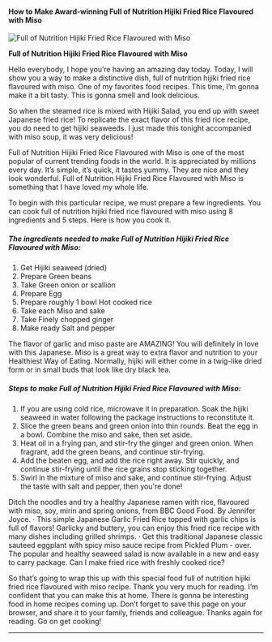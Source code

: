             

#### How to Make Award-winning Full of Nutrition Hijiki Fried Rice Flavoured with Miso

![Full of Nutrition Hijiki Fried Rice Flavoured with Miso](https://img-global.cpcdn.com/recipes/5677925652234240/751x532cq70/full-of-nutrition-hijiki-fried-rice-flavoured-with-miso-recipe-main-photo.jpg)

**Full of Nutrition Hijiki Fried Rice Flavoured with Miso**

Hello everybody, I hope you’re having an amazing day today. Today, I will show you a way to make a distinctive dish, full of nutrition hijiki fried rice flavoured with miso. One of my favorites food recipes. This time, I’m gonna make it a bit tasty. This is gonna smell and look delicious.

So when the steamed rice is mixed with Hijiki Salad, you end up with sweet Japanese fried rice! To replicate the exact flavor of this fried rice recipe, you do need to get hijiki seaweeds. I just made this tonight accompanied with miso soup, it was very delicious!

Full of Nutrition Hijiki Fried Rice Flavoured with Miso is one of the most popular of current trending foods in the world. It is appreciated by millions every day. It’s simple, it’s quick, it tastes yummy. They are nice and they look wonderful. Full of Nutrition Hijiki Fried Rice Flavoured with Miso is something that I have loved my whole life.

To begin with this particular recipe, we must prepare a few ingredients. You can cook full of nutrition hijiki fried rice flavoured with miso using 8 ingredients and 5 steps. Here is how you cook it.

##### The ingredients needed to make Full of Nutrition Hijiki Fried Rice Flavoured with Miso:

1.  Get Hijiki seaweed (dried)
2.  Prepare Green beans
3.  Take Green onion or scallion
4.  Prepare Egg
5.  Prepare roughly 1 bowl Hot cooked rice
6.  Take each Miso and sake
7.  Take Finely chopped ginger
8.  Make ready Salt and pepper

The flavor of garlic and miso paste are AMAZING! You will definitely in love with this Japanese. Miso is a great way to extra flavor and nutrition to your Healthiest Way of Eating. Normally, hijiki will either come in a twig-like dried form or in small buds that look like dry black tea.

##### Steps to make Full of Nutrition Hijiki Fried Rice Flavoured with Miso:

1.  If you are using cold rice, microwave it in preparation. Soak the hijiki seaweed in water following the package instructions to reconstitute it.
2.  Slice the green beans and green onion into thin rounds. Beat the egg in a bowl. Combine the miso and sake, then set aside.
3.  Heat oil in a frying pan, and stir-fry the ginger and green onion. When fragrant, add the green beans, and continue stir-frying.
4.  Add the beaten egg, and add the rice right away. Stir quickly, and continue stir-frying until the rice grains stop sticking together.
5.  Swirl in the mixture of miso and sake, and continue stir-frying. Adjust the taste with salt and pepper, then you're done!

Ditch the noodles and try a healthy Japanese ramen with rice, flavoured with miso, soy, mirin and spring onions, from BBC Good Food. By Jennifer Joyce. · This simple Japanese Garlic Fried Rice topped with garlic chips is full of flavors! Garlicky and buttery, you can enjoy this fried rice recipe with many dishes including grilled shrimps. · Get this traditional Japanese classic sauteed eggplant with spicy miso sauce recipe from Pickled Plum - over. The popular and healthy seaweed salad is now available in a new and easy to carry package. Can I make fried rice with freshly cooked rice?

So that’s going to wrap this up with this special food full of nutrition hijiki fried rice flavoured with miso recipe. Thank you very much for reading. I’m confident that you can make this at home. There is gonna be interesting food in home recipes coming up. Don’t forget to save this page on your browser, and share it to your family, friends and colleague. Thanks again for reading. Go on get cooking!

* * *